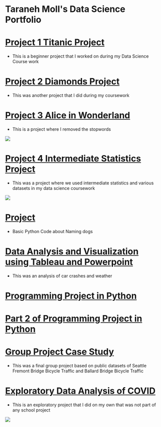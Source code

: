 # Taraneh Moll's Data Science Portfolio

# [Project 1 Titanic Project](https://github.com/tsmoll/Lesson-3-Hands-On-/blob/main/Lesson%203%20Hands%20On%20Taraneh.ipynb)
- This is a beginner project that I worked on during my Data Science Course work

# [Project 2 Diamonds Project](https://github.com/tsmoll/Diamonds/blob/main/Lesson%201%20Hands%20On.ipynb)
- This was another project that I did during my coursework

# [Project 3 Alice in Wonderland](https://github.com/tsmoll/Lesson-5/blob/main/Lesson5%20Hands%20On.ipynb)
- This is a project where I removed the stopwords

![](https://user-images.githubusercontent.com/94031518/199312719-ec219fbf-cd20-4253-aa70-c9e2e74b362f.png)

# [Project 4 Intermediate Statistics Project](https://github.com/tsmoll/Intermediate-Statistics/blob/main/Final%20Project%20in%20Python%20Int%20Statistics%20(1).ipynb)
- This was a project where we used intermediate statistics and various datasets in my data science coursework

![](https://user-images.githubusercontent.com/94031518/199325006-4da6f5c9-2436-4e69-baba-b8ab7697dac6.png)

# [Project](https://github.com/tsmoll/Dogs/blob/main/main.py)
- Basic Python Code about Naming dogs

# [Data Analysis and Visualization using Tableau and Powerpoint](https://github.com/tsmoll/Lesson-10-Project)
- This was an analysis of car crashes and weather

# [Programming Project in Python](https://github.com/tsmoll/Program-in-Python/blob/main/main.py)
# [Part 2 of Programming Project in Python](https://github.com/tsmoll/Program-in-Python/blob/main/Lesson%2010%20Hands%20On.py)

# [Group Project Case Study](https://docs.google.com/presentation/d/1W7IwZR8L4Spq-hKXA50cPBJEktDTzeJDPe4xpfubS6E/edit?usp=sharing)
- This was a final group project based on public datasets of Seattle Fremont Bridge Bicycle Traffic and Ballard Bridge Bicycle Traffic

# [Exploratory Data Analysis of COVID](https://github.com/tsmoll/Covid-eda/blob/main/COVID%20Project(1).ipynb)
- This is an exploratory project that I did on my own that was not part of any school project

![](https://user-images.githubusercontent.com/94031518/199320540-cee8c0ef-321a-443f-a03d-4c9fb9e65943.png)

